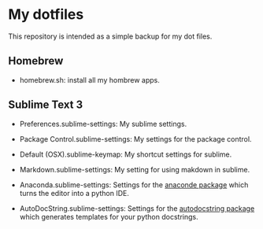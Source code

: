 # My dotfiles

This repository is intended as a simple backup for my dot files.

## Homebrew
* homebrew.sh: install all my hombrew apps.

## Sublime Text 3
* Preferences.sublime-settings: My sublime settings.
* Package Control.sublime-settings: My settings for the package control.
* Default (OSX).sublime-keymap: My shortcut settings for sublime.
* Markdown.sublime-settings: My setting for using makdown in sublime.


* Anaconda.sublime-settings: Settings for the [anaconde package](https://github.com/DamnWidget/anaconda) which turns the editor into a python IDE.
* AutoDocString.sublime-settings: Settings for the [autodocstring package](https://github.com/KristoforMaynard/SublimeAutoDocstring) which generates templates for your python docstrings.